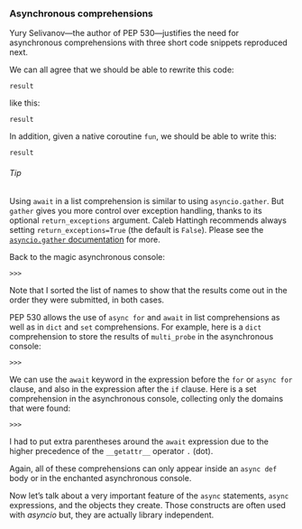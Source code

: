 ### Asynchronous comprehensions

Yury Selivanov—the author of PEP 530—justifies the need for asynchronous comprehensions with three short code snippets reproduced next.

We can all agree that we should be able to rewrite this code:

```
result
```

like this:

```
result
```

In addition, given a native coroutine `fun`, we should be able to write this:

```
result
```

###### Tip

Using `await` in a list comprehension is similar to using `asyncio.gather`. But `gather` gives you more control over exception handling, thanks to its optional `return_exceptions` argument. Caleb Hattingh recommends always setting `return_exceptions=True` (the default is `False`). Please see the [`asyncio.gather` documentation](https://fpy.li/21-48) for more.

Back to the magic asynchronous console:

```
>>> 
```

Note that I sorted the list of names to show that the results come out in the order they were submitted, in both cases.

PEP 530 allows the use of `async for` and `await` in list comprehensions as well as in `dict` and `set` comprehensions. For example, here is a `dict` comprehension to store the results of `multi_probe` in the asynchronous console:

```
>>> 
```

We can use the `await` keyword in the expression before the `for` or `async for` clause, and also in the expression after the `if` clause. Here is a set comprehension in the asynchronous console, collecting only the domains that were found:

```
>>> 
```

I had to put extra parentheses around the `await` expression due to the higher precedence of the `__getattr__` operator `.` (dot).

Again, all of these comprehensions can only appear inside an `async def` body or in the enchanted asynchronous console.

Now let’s talk about a very important feature of the `async` statements, `async` expressions, and the objects they create. Those constructs are often used with _asyncio_ but, they are actually library independent.